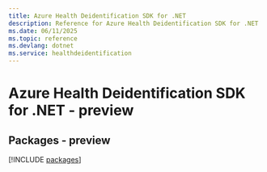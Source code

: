 ```yaml
---
title: Azure Health Deidentification SDK for .NET
description: Reference for Azure Health Deidentification SDK for .NET
ms.date: 06/11/2025
ms.topic: reference
ms.devlang: dotnet
ms.service: healthdeidentification
---
```

# Azure Health Deidentification SDK for .NET - preview
## Packages - preview
[!INCLUDE [packages](health-deidentification-index.md)]